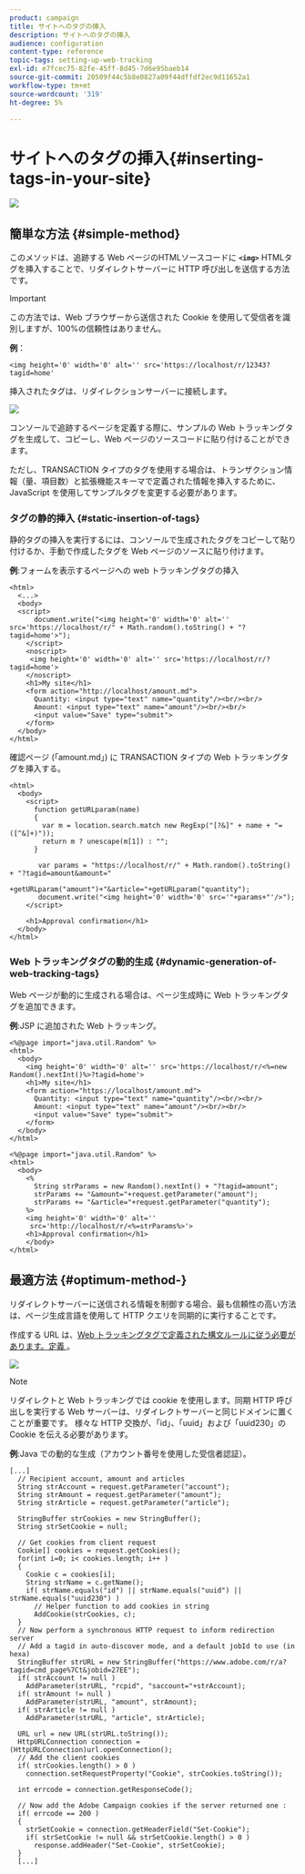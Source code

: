 ```yaml
---
product: campaign
title: サイトへのタグの挿入
description: サイトへのタグの挿入
audience: configuration
content-type: reference
topic-tags: setting-up-web-tracking
exl-id: e7fcec75-82fe-45ff-8d45-7d6e95baeb14
source-git-commit: 20509f44c5b8e0827a09f44dffdf2ec9d11652a1
workflow-type: tm+mt
source-wordcount: '319'
ht-degree: 5%

---
```


# サイトへのタグの挿入{#inserting-tags-in-your-site}

![](../../assets/v7-only.svg)

## 簡単な方法 {#simple-method}

このメソッドは、追跡する Web ページのHTMLソースコードに **`<img>`** HTMLタグを挿入することで、リダイレクトサーバーに HTTP 呼び出しを送信する方法です。

>[!IMPORTANT]
>
>この方法では、Web ブラウザーから送信された Cookie を使用して受信者を識別しますが、100%の信頼性はありません。

**例**：

```
<img height='0' width='0' alt='' src='https://localhost/r/12343?tagid=home'
```

挿入されたタグは、リダイレクションサーバーに接続します。

![](assets/d_ncs_integration_webtracking_structure2.png)

コンソールで追跡するページを定義する際に、サンプルの Web トラッキングタグを生成して、コピーし、Web ページのソースコードに貼り付けることができます。

ただし、TRANSACTION タイプのタグを使用する場合は、トランザクション情報（量、項目数）と拡張機能スキーマで定義された情報を挿入するために、JavaScript を使用してサンプルタグを変更する必要があります。

### タグの静的挿入 {#static-insertion-of-tags}

静的タグの挿入を実行するには、コンソールで生成されたタグをコピーして貼り付けるか、手動で作成したタグを Web ページのソースに貼り付けます。

**例**:フォームを表示するページへの web トラッキングタグの挿入

```
<html>
  <...>
  <body>
  <script>
      document.write("<img height='0' width='0' alt='' src='https://localhost/r/" + Math.random().toString() + "?tagid=home'>");
    </script>
    <noscript>
     <img height='0' width='0' alt='' src='https://localhost/r/?tagid=home'>
    </noscript>
    <h1>My site</h1>
    <form action="http://localhost/amount.md">
      Quantity: <input type="text" name="quantity"/><br/><br/>
      Amount: <input type="text" name="amount"/><br/><br/>
      <input value="Save" type="submit">
    </form>
  </body>
</html>
```

確認ページ (「amount.md」) に TRANSACTION タイプの Web トラッキングタグを挿入する。

```
<html>
  <body>
    <script>
      function getURLparam(name) 
      {
        var m = location.search.match new RegExp("[?&]" + name + "=([^&]+)"));
        return m ? unescape(m[1]) : "";
      }
 
       var params = "https://localhost/r/" + Math.random().toString() + "?tagid=amount&amount="
                      +getURLparam("amount")+"&article="+getURLparam("quantity");
       document.write("<img height='0' width='0' src='"+params+"'/>");
    </script>

    <h1>Approval confirmation</h1>
  </body>
</html>
```

### Web トラッキングタグの動的生成 {#dynamic-generation-of-web-tracking-tags}

Web ページが動的に生成される場合は、ページ生成時に Web トラッキングタグを追加できます。

**例**:JSP に追加された Web トラッキング。

```
<%@page import="java.util.Random" %>
<html>
  <body>
    <img height='0' width='0' alt='' src='https://localhost/r/<%=new Random().nextInt()%>?tagid=home'>
    <h1>My site</h1>
    <form action="https://localhost/amount.md">
      Quantity: <input type="text" name="quantity"/><br/><br/>
      Amount: <input type="text" name="amount"/><br/><br/>
      <input value="Save" type="submit">
    </form>
  </body>
</html>
```

```
<%@page import="java.util.Random" %>
<html>
  <body>
    <%  
      String strParams = new Random().nextInt() + "?tagid=amount";
      strParams += "&amount="+request.getParameter("amount");
      strParams += "&article="+request.getParameter("quantity");
    %>
    <img height='0' width='0' alt=''
     src='http://localhost/r/<%=strParams%>'>
    <h1>Approval confirmation</h1>
    </body>
</html>
```

## 最適方法 {#optimum-method-}

リダイレクトサーバーに送信される情報を制御する場合、最も信頼性の高い方法は、ページ生成言語を使用して HTTP クエリを同期的に実行することです。

作成する URL は、[Web トラッキングタグで定義された構文ルールに従う必要があります。定義 ](../../configuration/using/web-tracking-tag--definition.md)。

![](assets/d_ncs_integration_webtracking_structure3.png)

>[!NOTE]
>
>リダイレクトと Web トラッキングでは cookie を使用します。同期 HTTP 呼び出しを実行する Web サーバーは、リダイレクトサーバーと同じドメインに置くことが重要です。 様々な HTTP 交換が、「id」、「uuid」および「uuid230」の Cookie を伝える必要があります。

**例**:Java での動的な生成（アカウント番号を使用した受信者認証）。

```
[...]
  // Recipient account, amount and articles
  String strAccount = request.getParameter("account");
  String strAmount = request.getParameter("amount");
  String strArticle = request.getParameter("article");

  StringBuffer strCookies = new StringBuffer();
  String strSetCookie = null;

  // Get cookies from client request
  Cookie[] cookies = request.getCookies();
  for(int i=0; i< cookies.length; i++ )
  {
    Cookie c = cookies[i];
    String strName = c.getName();
    if( strName.equals("id") || strName.equals("uuid") || strName.equals("uuid230") )
      // Helper function to add cookies in string
      AddCookie(strCookies, c);
  }
  // Now perform a synchronous HTTP request to inform redirection server
  // Add a tagid in auto-discover mode, and a default jobId to use (in hexa)
  StringBuffer strURL = new StringBuffer("https://www.adobe.com/r/a?tagid=cmd_page%7Ct&jobid=27EE");
  if( strAccount != null )
    AddParameter(strURL, "rcpid", "saccount="+strAccount);
  if( strAmount != null )
    AddParameter(strURL, "amount", strAmount);
  if( strArticle != null )
    AddParameter(strURL, "article", strArticle);
  
  URL url = new URL(strURL.toString());
  HttpURLConnection connection = (HttpURLConnection)url.openConnection();
  // Add the client cookies
  if( strCookies.length() > 0 )
    connection.setRequestProperty("Cookie", strCookies.toString());

  int errcode = connection.getResponseCode();

  // Now add the Adobe Campaign cookies if the server returned one :
  if( errcode == 200 )
  {
    strSetCookie = connection.getHeaderField("Set-Cookie");
    if( strSetCookie != null && strSetCookie.length() > 0 )
      response.addHeader("Set-Cookie", strSetCookie);
  }
  [...]
```

